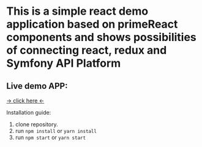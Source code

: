 # This is a simple react demo application based on primeReact components and shows possibilities of connecting react, redux and Symfony API Platform

## Live demo APP:
[ -> click here <-](http://pw85.pl/insurancecrm)

Installation guide:

1. clone repository.
2. run `npm install` or `yarn install`
3. run `npm start` or `yarn start`
 
